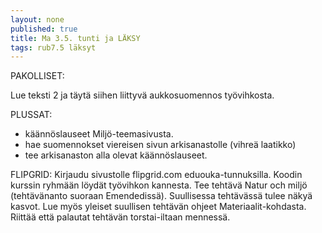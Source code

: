 ```yaml
---
layout: none
published: true
title: Ma 3.5. tunti ja LÄKSY
tags: rub7.5 läksyt
---
```

PAKOLLISET:

Lue teksti 2 ja täytä siihen liittyvä aukkosuomennos työvihkosta.

PLUSSAT:
- käännöslauseet Miljö-teemasivusta.
- hae suomennokset viereisen sivun arkisanastolle (vihreä laatikko)
- tee arkisanaston alla olevat käännöslauseet.

FLIPGRID:
Kirjaudu sivustolle flipgrid.com eduouka-tunnuksilla. Koodin kurssin ryhmään löydät työvihkon kannesta. Tee tehtävä Natur och miljö (tehtävänanto suoraan Emendedissä). Suullisessa tehtävässä tulee näkyä kasvot. Lue myös yleiset suullisen tehtävän ohjeet Materiaalit-kohdasta. Riittää että palautat tehtävän torstai-iltaan mennessä.
